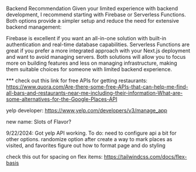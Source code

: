 Backend Recommendation
Given your limited experience with backend development, I recommend starting with Firebase or Serverless Functions. Both options provide a simpler setup and reduce the need for extensive backend management:

Firebase is excellent if you want an all-in-one solution with built-in authentication and real-time database capabilities.
Serverless Functions are great if you prefer a more integrated approach with your Next.js deployment and want to avoid managing servers.
Both solutions will allow you to focus more on building features and less on managing infrastructure, making them suitable choices for someone with limited backend experience.

\*\*\* check out this link for free APIs for getting restaurants: https://www.quora.com/Are-there-some-free-APIs-that-can-help-me-find-all-bars-and-restaurants-near-me-including-their-information-What-are-some-alternatives-for-the-Google-Places-API

yelp developer: https://www.yelp.com/developers/v3/manage_app

new name: Slots of Flavor?

9/22/2024:
Got yelp API working.
To do:
need to configure api a bit for other options.
randomize option after
create a way to mark places as visited, and favorites
figure out how to format page and do styling

check this out for spacing on flex items: https://tailwindcss.com/docs/flex-basis
